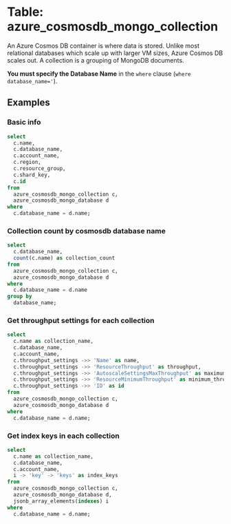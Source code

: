 # Table: azure_cosmosdb_mongo_collection

An Azure Cosmos DB container is where data is stored. Unlike most relational databases which scale up with larger VM sizes, Azure Cosmos DB scales out. A collection is a grouping of MongoDB documents.

**You must specify the Database Name** in the `where` clause (`where database_name='`).

## Examples

### Basic info

```sql
select
  c.name,
  c.database_name,
  c.account_name,
  c.region,
  c.resource_group,
  c.shard_key,
  c.id
from
  azure_cosmosdb_mongo_collection c,
  azure_cosmosdb_mongo_database d
where
  c.database_name = d.name;
```

### Collection count by cosmosdb database name

```sql
select
  c.database_name,
  count(c.name) as collection_count
from
  azure_cosmosdb_mongo_collection c,
  azure_cosmosdb_mongo_database d
where
  c.database_name = d.name
group by
  database_name;
```

### Get throughput settings for each collection

```sql
select
  c.name as collection_name,
  c.database_name,
  c.account_name,
  c.throughput_settings ->> 'Name' as name,
  c.throughput_settings ->> 'ResourceThroughput' as throughput,
  c.throughput_settings ->> 'AutoscaleSettingsMaxThroughput' as maximum_throughput,
  c.throughput_settings ->> 'ResourceMinimumThroughput' as minimum_throughput,
  c.throughput_settings ->> 'ID' as id
from
  azure_cosmosdb_mongo_collection c,
  azure_cosmosdb_mongo_database d
where
  c.database_name = d.name;
```

### Get index keys in each collection

```sql
select
  c.name as collection_name,
  c.database_name,
  c.account_name,
  i -> 'key' -> 'keys' as index_keys
from
  azure_cosmosdb_mongo_collection c,
  azure_cosmosdb_mongo_database d,
  jsonb_array_elements(indexes) i
where
  c.database_name = d.name;
```